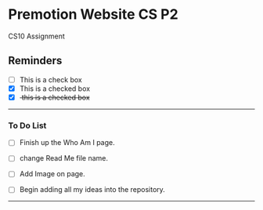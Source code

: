 # Premotion Website CS P2
CS10 Assignment

## Reminders

- [ ] This is a check box
- [x] This is a checked box
- [x] <del> this is a checked box </del>

---

### To Do List

- [ ] Finish up the Who Am I page.

- [ ] change Read Me file name.

- [ ] Add Image on page.

- [ ] Begin adding all my ideas into the repository. 


---







 

